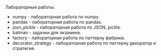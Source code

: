 Лабораторные работы.

* numpy - лабораторная работа по numpy.
* pandas - лабораторная работа по pandas.
* json_pickle - лабораторная работа по JSON, pickle.
* batman - задачки для экзамена.
* factory - лабораторная работа по паттерну фабрика.
* decorator_strategy - лабораторная работа по паттерну декоратор и стратегия.
